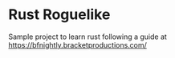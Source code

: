 # Rust Roguelike

Sample project to learn rust following a guide at https://bfnightly.bracketproductions.com/
